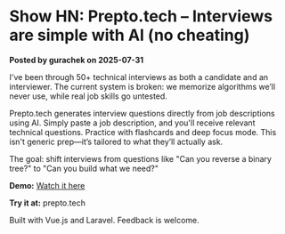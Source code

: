# Show HN: Prepto.tech – Interviews are simple with AI (no cheating)

**Posted by gurachek on 2025-07-31**

I've been through 50+ technical interviews as both a candidate and an interviewer. The current system is broken: we memorize algorithms we’ll never use, while real job skills go untested.

Prepto.tech generates interview questions directly from job descriptions using AI. Simply paste a job description, and you'll receive relevant technical questions. Practice with flashcards and deep focus mode. This isn't generic prep—it’s tailored to what they’ll actually ask.

The goal: shift interviews from questions like "Can you reverse a binary tree?" to "Can you build what we need?"

**Demo:** [Watch it here](https://www.youtube.com/watch?v=t0oiCcAlqFs)

**Try it at:** prepto.tech

Built with Vue.js and Laravel. Feedback is welcome.